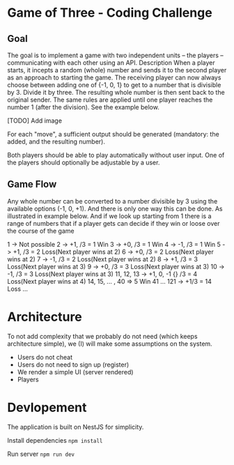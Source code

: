 # Game of Three - Coding Challenge

## Goal
The goal is to implement a game with two independent units – the players –
communicating with each other using an API.
Description
When a player starts, it incepts a random (whole) number and sends it to the second
player as an approach to starting the game.
The receiving player can now always choose between adding one of {-1, 0, 1} to get
to a number that is divisible by 3. Divide it by three. The resulting whole number is
then sent back to the original sender.
The same rules are applied until one player reaches the number 1 (after the division).
See the example below.

[TODO] Add image

For each "move", a sufficient output should be generated (mandatory: the added, and
the resulting number).

Both players should be able to play automatically without user input. One of the players
should optionally be adjustable by a user.

## Game Flow
Any whole number can be converted to a number divisible by 3 using the available options (-1, 0, +1).
And there is only one way this can be done. As illustrated in example below. And if we look up starting from 1 there
is a range of numbers that if a player gets can decide if they win or loose over the course of the game

1 -> Not possible
2 -> +1, /3 = 1 Win
3 -> +0, /3 = 1 Win
4 -> -1, /3 = 1 Win
5 -> +1, /3 = 2 Loss(Next player wins at 2)
6 -> +0, /3 = 2 Loss(Next player wins at 2)
7 -> -1, /3 = 2 Loss(Next player wins at 2)
8 -> +1, /3 = 3 Loss(Next player wins at 3)
9 -> +0, /3 = 3 Loss(Next player wins at 3)
10 -> -1, /3 = 3 Loss(Next player wins at 3)
11, 12, 13 -> +1, 0, -1 {} /3 = 4 Loss(Next player wins at 4)
14, 15, ... , 40 => 5 Win
41 ... 121 -> +1/3 = 14 Loss
...

# Architecture

To not add complexity that we probably do not need (which keeps architecture simple), we (I) will make some assumptions on the system.
- Users do not cheat
- Users do not need to sign up (register)
- We render a simple UI (server rendered)
- Players

# Devlopement

The application is built on NestJS for simplicity.

Install dependencies
`npm install`

Run server
`npm run dev`
